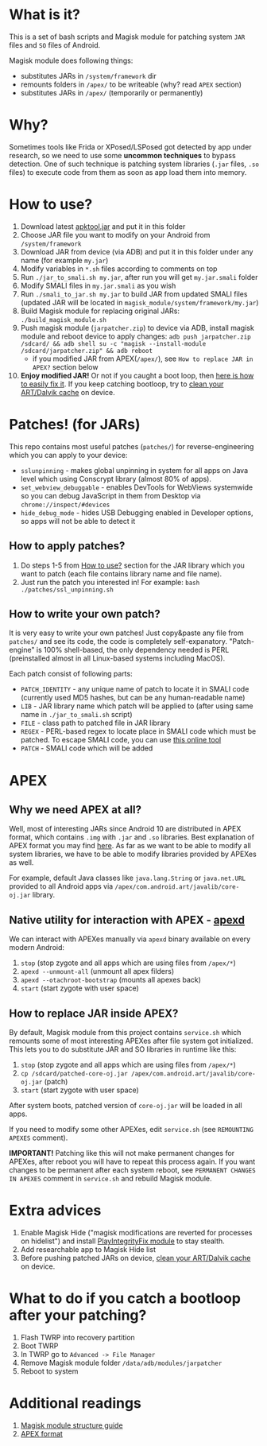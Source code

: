 # What is it?

This is a set of bash scripts and Magisk module for patching system `JAR` files and `SO` files of Android.  

Magisk module does following things:

- substitutes JARs in `/system/framework` dir
- remounts folders in `/apex/` to be writeable (why? read `APEX` section)
- substitutes JARs in `/apex/` (temporarily or permanently)

# Why?

Sometimes tools like Frida or XPosed/LSPosed got detected by app under research, so we need to use some **uncommon techniques** to bypass detection. One of such technique is patching system libraries (`.jar` files, `.so` files) to execute code from them as soon as app load them into memory.

# How to use?

1. Download latest [apktool.jar](https://github.com/iBotPeaches/Apktool/releases) and put it in this folder
2. Choose JAR file you want to modify on your Android from `/system/framework`
3. Download JAR from device (via ADB) and put it in this folder under any name (for example `my.jar`)
4. Modify variables in `*.sh` files according to comments on top
5. Run `./jar_to_smali.sh my.jar`, after run you will get `my.jar.smali` folder
6. Modify SMALI files in `my.jar.smali` as you wish
7. Run `./smali_to_jar.sh my.jar` to build JAR from updated SMALI files (updated JAR will be located in `magisk_module/system/framework/my.jar`)
8. Build Magisk module for replacing original JARs: `./build_magisk_module.sh`
9. Push magisk module (`jarpatcher.zip`) to device via ADB, install magisk module and reboot device to apply changes: `adb push jarpatcher.zip /sdcard/ && adb shell su -c "magisk --install-module /sdcard/jarpatcher.zip" && adb reboot`
	- if you modified JAR from APEX(`/apex/`), see `How to replace JAR in APEX?` section below
10. **Enjoy modified JAR!** Or not if you caught a boot loop, then [here is how to easily fix it](#what-to-do-if-you-catch-a-bootloop-after-your-patching). If you keep catching bootloop, try to [clean your ART/Dalvik cache](https://community.e.foundation/t/howto-clear-dalvik-art-and-system-cache-in-twrp/28527) on device.


# Patches! (for JARs)

This repo contains most useful patches (`patches/`) for reverse-engineering which you can apply to your device:

- `sslunpinning` - makes global unpinning in system for all apps on Java level which using Conscrypt library (almost 80% of apps).
- `set_webview_debuggable` - enables DevTools for WebViews systemwide so you can debug JavaScript in them from Desktop via `chrome://inspect/#devices` 
- `hide_debug_mode` - hides USB Debugging enabled in Developer options, so apps will not be able to detect it

## How to apply patches?

1. Do steps 1-5 from [How to use?](#how-to-use) section for the JAR library which you want to patch (each file contains library name and file name).
2. Just run the patch you interested in! For example: `bash ./patches/ssl_unpinning.sh`

## How to write your own patch?

It is very easy to write your own patches! Just copy&paste any file from `patches/` and see its code, the code is completely self-expanatory. "Patch-engine" is 100% shell-based, the only dependency needed is PERL (preinstalled almost in all Linux-based systems including MacOS).

Each patch consist of following parts:
- `PATCH_IDENTITY` - any unique name of patch to locate it in SMALI code (currently used MD5 hashes, but can be any human-readable name)
- `LIB` - JAR library name which patch will be applied to (after using same name in `./jar_to_smali.sh` script)
- `FILE` - class path to patched file in JAR library
- `REGEX` - PERL-based regex to locate place in SMALI code which must be patched. To escape SMALI code, you can use [this online tool](https://www.regex-escape.com/online-regex-escaper.php)
- `PATCH` - SMALI code which will be added

# APEX

## Why we need APEX at all? 

Well, most of interesting JARs since Android 10 are distributed in APEX format, which contains `.img` with `.jar` and `.so` libraries. Best explanation of APEX format you may find [here](https://android.googlesource.com/platform/system/apex/+/refs/heads/master/docs/README.md). As far as we want to be able to modify all system libraries, we have to be able to modify libraries provided by APEXes as well.

For example, default Java classes like `java.lang.String` or `java.net.URL` provided to all Android apps via `/apex/com.android.art/javalib/core-oj.jar` library.

## Native utility for interaction with APEX - [apexd](https://android.googlesource.com/platform/system/apex/+/refs/heads/sdk-release/apexd/)

We can interact with APEXes manually via `apexd` binary available on every modern Android:

1. `stop` (stop zygote and all apps which are using files from `/apex/*`)
2. `apexd --unmount-all` (unmount all apex filders)
3. `apexd --otachroot-bootstrap` (mounts all apexes back)
4. `start` (start zygote with user space)

## How to replace JAR inside APEX?

By default, Magisk module from this project contains `service.sh` which remounts some of most interesting APEXes after file system got initialized. This lets you to do substitute JAR and SO libraries in runtime like this:

1. `stop` (stop zygote and all apps which are using files from `/apex/*`)
2. `cp /sdcard/patched-core-oj.jar /apex/com.android.art/javalib/core-oj.jar` (patch)
4. `start` (start zygote with user space)

After system boots, patched version of `core-oj.jar` will be loaded in all apps. 

If you need to modify some other APEXes, edit `service.sh` (see `REMOUNTING APEXES` comment). 

**IMPORTANT!** Patching like this will not make permanent changes for APEXes, after reboot you will have to repeat this process again. If you want changes to be permanent after each system reboot, see `PERMANENT CHANGES IN APEXES` comment in `service.sh` and rebuild Magisk module.

# Extra advices

1. Enable Magisk Hide ("magisk modifications are reverted for processes on hidelist") and install [PlayIntegrityFix module](https://github.com/chiteroman/PlayIntegrityFix) to stay stealth.
2. Add researchable app to Magisk Hide list
3. Before pushing patched JARs on device, [clean your ART/Dalvik cache](https://community.e.foundation/t/howto-clear-dalvik-art-and-system-cache-in-twrp/28527) on device.

# What to do if you catch a bootloop after your patching?

1. Flash TWRP into recovery partition
2. Boot TWRP
3. In TWRP go to `Advanced -> File Manager`
4. Remove Magisk module folder `/data/adb/modules/jarpatcher`
5. Reboot to system

# Additional readings

1. [Magisk module structure guide](https://topjohnwu.github.io/Magisk/guides.html)
2. [APEX format](https://android.googlesource.com/platform/system/apex/+/refs/heads/master/docs/README.md)
